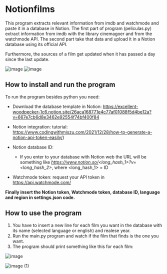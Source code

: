 # Notionfilms

This program extracts relevant information from imdb and watchmode and paste it in a database in Notion. The first part of program (peliculas.py) extract information from imdb with the library cinemagoer and from the watchmode API. The second part take that data and upload it in a Notion database using its official API.

Furthermore, the sources of a film get updated when it has passed a day since the last update.

![image](https://user-images.githubusercontent.com/116549614/215763800-f34818df-7b93-4cb2-84a7-27e0bd58ca4e.png)
![image](https://user-images.githubusercontent.com/116549614/215764336-50a3522c-50f0-4472-9d12-7f668270e1dd.png)

## How to install and run the program
To run the program besides python you need:

- Download the database template in Notion: https://excellent-woodpecker-1c6.notion.site/26aca168771e4c77af01088f5d4be12a?v=667e7cb6d8e3462e92554f74bf400f84

- Notion integration: tutorial: https://www.codingwithmiszu.com/2021/12/28/how-to-generate-a-notion-api-token-easily/)

- Notion database ID:
  * If you enter to your database with Notion web the URL will be something like *https://www.notion.so/<long_hash_1>?v=<long_hash_2>*, where <long_hash_1> = ID

- Watchmode token: request your API token in https://api.watchmode.com/

**Finally insert the Notion token, Watchmode token, database ID, language and region in settings.json code.**

## How to use the program
1. You have to insert a new line for each film you want in the database with its name (selected language or english) and realese year.
2. Run the main.py program and watch if the film that finds is the one you want. 
3. The program should print something like this for each film:

![image](https://user-images.githubusercontent.com/116549614/215762494-41049b37-547b-4591-909a-2c41a38bbb7b.jpg)

![image (1)](https://user-images.githubusercontent.com/116549614/215762691-5a0d8661-2906-4b87-ba4e-5df968ac6a7f.jpg)

